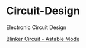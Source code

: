 # Circuit-Design
Electronic Circuit Design

<a href="/001.Blinker Circuit.txt">Blinker Circuit - Astable Mode</a>
